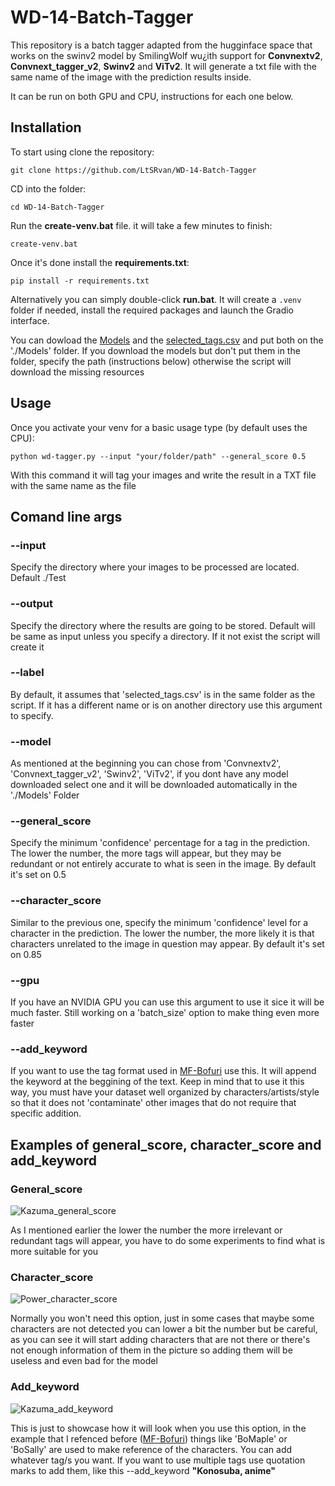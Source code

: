 # WD-14-Batch-Tagger
This repository is a batch tagger adapted from the hugginface space that works on the swinv2 model by SmilingWolf wu¿ith support for **Convnextv2**, **Convnext_tagger_v2**, **Swinv2** and **ViTv2**. It will generate a txt file with the same name of the image with the prediction results inside.

It can be run on both GPU and CPU, instructions for each one below.

## Installation
To start using clone the repository:

    git clone https://github.com/LtSRvan/WD-14-Batch-Tagger

CD into the folder:

    cd WD-14-Batch-Tagger
    
Run the **create-venv.bat** file. it will take a few minutes to finish:

    create-venv.bat

Once it's done install the **requirements.txt**:

    pip install -r requirements.txt

Alternatively you can simply double-click **run.bat**. It will create
a `.venv` folder if needed, install the required packages and launch the
Gradio interface.

You can dowload the [Models](https://huggingface.co/SmilingWolf) and the [selected_tags.csv](https://huggingface.co/SmilingWolf/wd-v1-4-swinv2-tagger-v2/resolve/main/selected_tags.csv) and put both on the './Models' folder. If you download the models but don't put them in the folder, specify the path (instructions below) otherwise the script will download the missing resources

## Usage

Once you activate your venv for a basic usage type (by default uses the CPU):

    python wd-tagger.py --input "your/folder/path" --general_score 0.5
   
With this command it will tag your images and write the result in a TXT file with the same name as the file

## Comand line args

### --input
Specify the directory where your images to be processed are located. Default ./Test

### --output 
Specify the directory where the results are going to be stored. Default will be same as input unless you specify a directory. If it not exist the script will create it

### --label
By default, it assumes that 'selected_tags.csv' is in the same folder as the script. If it has a different name or is on another directory use this argument to specify.

### --model
As mentioned at the beginning you can chose from 'Convnextv2', 'Convnext_tagger_v2', 'Swinv2', 'ViTv2', if you dont have any model downloaded select one and it will be downloaded automatically in the './Models' Folder

### --general_score
Specify the minimum 'confidence' percentage for a tag in the prediction. The lower the number, the more tags will appear, but they may be redundant or not entirely accurate to what is seen in the image.
By default it's set on 0.5
 
### --character_score
Similar to the previous one, specify the minimum 'confidence' level for a character in the prediction. The lower the number, the more likely it is that characters unrelated to the image in question may appear.
By default it's set on 0.85

### --gpu 
If you have an NVIDIA GPU you can use this argument to use it sice it will be much faster. Still working on a 'batch_size' option to make thing even more faster

### --add_keyword
If you want to use the tag format used in [MF-Bofuri](https://huggingface.co/MyneFactory/MF-Bofuri) use this. It will append the keyword at the beggining of the text. Keep in mind that to use it this way, you must have your dataset well organized by characters/artists/style so that it does not 'contaminate' other images that do not require that specific addition.

## Examples of **general_score**, **character_score** and **add_keyword**

### General_score

![Kazuma_general_score](/Examples/Kazuma_general_score.jpg)

As I mentioned earlier the lower the number the more irrelevant or redundant tags will appear, you have to do some experiments to find what is more suitable for you

### Character_score

![Power_character_score](/Examples/Chainsaw_character_score.jpg)

Normally you won't need this option, just in some cases that maybe some characters are not detected you can lower a bit the number but be careful, as you can see it will start adding characters that are not there or there's not enough information of them in the picture so adding them will be useless and even bad for the model

### Add_keyword

![Kazuma_add_keyword](/Examples/Kazuma_keyword.jpg)

This is just to showcase how it will look when you use this option, in the example that I refenced before ([MF-Bofuri](https://huggingface.co/MyneFactory/MF-Bofuri)) things like 'BoMaple' or 'BoSally' are used to make reference of the characters. You can add whatever tag/s you want. If you want to use multiple tags use quotation marks to add them, like this --add_keyword **"Konosuba, anime"**
